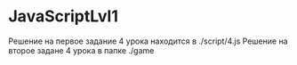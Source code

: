 # JavaScriptLvl1
 
 Решение на первое задание 4 урока находится в ./script/4.js
 Решение на второе задане 4 урока в папке ./game
